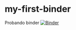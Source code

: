 # my-first-binder
Probando binder
[![Binder](https://mybinder.org/badge_logo.svg)](https://mybinder.org/v2/gh/jnchacon/my-first-binder/master)

